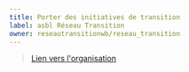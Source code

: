 ```yaml
---
title: Porter des initiatives de transition
label: asbl Réseau Transition
owner: reseautransitionwb/reseau_transition
---
```


> [Lien vers l'organisation](http://github.com/reseautransitionwb)
